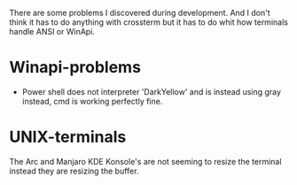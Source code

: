 There are some problems I discovered during development. 
And I don't think it has to do anything with crossterm but it has to do whit how terminals handle ANSI or WinApi. 

# Winapi-problems
- Power shell does not interpreter 'DarkYellow' and is instead using gray instead, cmd is working perfectly fine.

# UNIX-terminals
The Arc and Manjaro KDE Konsole's are not seeming to resize the terminal instead they are resizing the buffer. 
